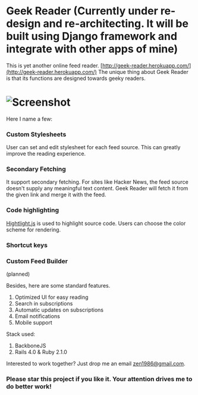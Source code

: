 # Geek Reader (Currently under re-design and re-architecting. It will be built using Django framework and integrate with other apps of mine)

This is yet another online feed reader. [http://geek-reader.herokuapp.com/](http://geek-reader.herokuapp.com/)
The unique thing about Geek Reader is that its functions are designed towards geeky readers.

# ![Screenshot](https://raw2.github.com/coderek/geek-reader/master/app/assets/images/gr_screenshot.gif)


Here I name a few:

### Custom Stylesheets
User can set and edit stylesheet for each feed source. This can greatly improve the reading experience.

### Secondary Fetching
It support secondary fetching. For sites like Hacker News, the feed source doesn't supply any meaningful text content. Geek Reader will fetch it from the given link and merge it with the feed.

### Code highlighting
[Hightlight.js](http://highlightjs.org/) is used to highlight source code. Users can choose the color scheme for rendering.

### Shortcut keys

### Custom Feed Builder
(planned)


Besides, here are some standard features.

1. Optimized UI for easy reading 
1. Search in subscriptions
1. Automatic updates on subscriptions
1. Email notifications
1. Mobile support


Stack used:

1. BackboneJS
2. Rails 4.0 & Ruby 2.1.0

Interested to work together? Just drop me an email zen1986@gmail.com.

### Please star this project if you like it. Your attention drives me to do better work!
